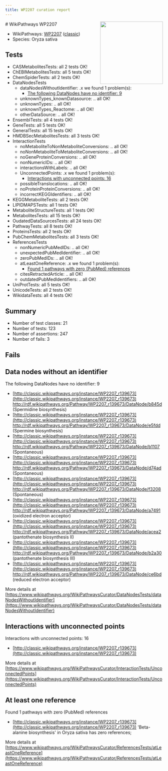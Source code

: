 ```yaml
---
title: WP2207 curation report
---
```


<img style="float: right; width: 200px" src="https://upload.wikimedia.org/wikipedia/commons/thumb/8/83/Wplogo_with_text_500.png/640px-Wplogo_with_text_500.png" />
# WikiPathways WP2207

* WikiPathways: [WP2207](https://wikipathways.org/pathways/WP2207) ([classic](https://classic.wikipathways.org/instance/WP2207))
* Species: Oryza sativa
## Tests
* CASMetabolitesTests: all 2 tests OK!
* ChEBIMetabolitesTests: all 5 tests OK!
* ChemSpiderTests: all 2 tests OK!
* DataNodesTests
    * dataNodesWithoutIdentifier: .x we found 1 problem(s):
        * [The following DataNodes have no identifier: 9](#d2d32fa8)
    * unknownTypes_knownDatasource: .. all OK!
    * unknownTypes: .. all OK!
    * unknownTypes_Reactome: .. all OK!
    * otherDataSource: .. all OK!
* EnsemblTests: all 4 tests OK!
* GeneTests: all 5 tests OK!
* GeneralTests: all 15 tests OK!
* HMDBSecMetabolitesTests: all 3 tests OK!
* InteractionTests
    * noMetaboliteToNonMetaboliteConversions: .. all OK!
    * noNonMetaboliteToMetaboliteConversions: .. all OK!
    * noGeneProteinConversions: .. all OK!
    * nonNumericIDs: .. all OK!
    * interactionsWithLabels: .. all OK!
    * UnconnectedPoints: .x we found 1 problem(s):
        * [Interactions with unconnected points: 16](#7f1d407d)
    * possibleTranslocations: .. all OK!
    * noProteinProteinConversions: .. all OK!
    * incorrectKEGGIdentifiers: .. all OK!
* KEGGMetaboliteTests: all 2 tests OK!
* LIPIDMAPSTests: all 1 tests OK!
* MetaboliteStructureTests: all 1 tests OK!
* MetabolitesTests: all 15 tests OK!
* OudatedDataSourcesTests: all 24 tests OK!
* PathwayTests: all 8 tests OK!
* ProteinsTests: all 2 tests OK!
* PubChemMetabolitesTests: all 3 tests OK!
* ReferencesTests
    * nonNumericPubMedIDs: .. all OK!
    * unexpectedPubMedIdentifier: .. all OK!
    * zeroPubMedIDs: .. all OK!
    * atLeastOneReference: .x we found 1 problem(s):
        * [Found 1 pathways with zero (PubMed) references](#d0a459f0)
    * citesRetractedArticle: .. all OK!
    * outdatedPubMedIdentifiers: .. all OK!
* UniProtTests: all 5 tests OK!
* UnicodeTests: all 2 tests OK!
* WikidataTests: all 4 tests OK!


## Summary

* Number of test classes: 21
* Number of tests: 123
* Number of assertions: 247
* Number of fails: 3

## Fails

<a name="d2d32fa8" />

## Data nodes without an identifier

The following DataNodes have no identifier: 9

* [http://classic.wikipathways.org/instance/WP2207_r139673](http://classic.wikipathways.org/instance/WP2207_r139673) http://rdf.wikipathways.org/Pathway/WP2207_r139673/DataNode/b845d (Spermidine biosynthesis)
* [http://classic.wikipathways.org/instance/WP2207_r139673](http://classic.wikipathways.org/instance/WP2207_r139673) http://rdf.wikipathways.org/Pathway/WP2207_r139673/DataNode/e5fdd (Spermine biosynthesis)
* [http://classic.wikipathways.org/instance/WP2207_r139673](http://classic.wikipathways.org/instance/WP2207_r139673) http://rdf.wikipathways.org/Pathway/WP2207_r139673/DataNode/b1107 (Spontaneous)
* [http://classic.wikipathways.org/instance/WP2207_r139673](http://classic.wikipathways.org/instance/WP2207_r139673) http://rdf.wikipathways.org/Pathway/WP2207_r139673/DataNode/d74ad (Spontaneous)
* [http://classic.wikipathways.org/instance/WP2207_r139673](http://classic.wikipathways.org/instance/WP2207_r139673) http://rdf.wikipathways.org/Pathway/WP2207_r139673/DataNode/f3208 (Spontaneous)
* [http://classic.wikipathways.org/instance/WP2207_r139673](http://classic.wikipathways.org/instance/WP2207_r139673) http://rdf.wikipathways.org/Pathway/WP2207_r139673/DataNode/a7491 (oxidized electron acceptor)
* [http://classic.wikipathways.org/instance/WP2207_r139673](http://classic.wikipathways.org/instance/WP2207_r139673) http://rdf.wikipathways.org/Pathway/WP2207_r139673/DataNode/acea2 (pantothenate biosynthesis II)
* [http://classic.wikipathways.org/instance/WP2207_r139673](http://classic.wikipathways.org/instance/WP2207_r139673) http://rdf.wikipathways.org/Pathway/WP2207_r139673/DataNode/b2a30 (pantothenate biosynthesis III)
* [http://classic.wikipathways.org/instance/WP2207_r139673](http://classic.wikipathways.org/instance/WP2207_r139673) http://rdf.wikipathways.org/Pathway/WP2207_r139673/DataNode/ce6bd (reduced electron acceptor)


More details at [https://www.wikipathways.org/WikiPathwaysCurator/DataNodesTests/dataNodesWithoutIdentifier](https://www.wikipathways.org/WikiPathwaysCurator/DataNodesTests/dataNodesWithoutIdentifier)

<a name="7f1d407d" />

## Interactions with unconnected points

Interactions with unconnected points: 16

* [http://classic.wikipathways.org/instance/WP2207_r139673](http://classic.wikipathways.org/instance/WP2207_r139673)


More details at [https://www.wikipathways.org/WikiPathwaysCurator/InteractionTests/UnconnectedPoints](https://www.wikipathways.org/WikiPathwaysCurator/InteractionTests/UnconnectedPoints)

<a name="d0a459f0" />

## At least one reference

Found 1 pathways with zero (PubMed) references

* [http://classic.wikipathways.org/instance/WP2207_r139673](http://classic.wikipathways.org/instance/WP2207_r139673) 'Beta-alanine biosynthesis' in Oryza sativa has zero references; 


More details at [https://www.wikipathways.org/WikiPathwaysCurator/ReferencesTests/atLeastOneReference](https://www.wikipathways.org/WikiPathwaysCurator/ReferencesTests/atLeastOneReference)

